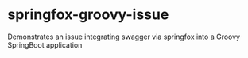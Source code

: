 # springfox-groovy-issue
Demonstrates an issue integrating swagger via springfox into a Groovy SpringBoot application

